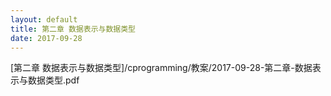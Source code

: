 ```yaml
---
layout: default
title: 第二章 数据表示与数据类型
date: 2017-09-28
---
```

[第二章 数据表示与数据类型]/cprogramming/教案/2017-09-28-第二章-数据表示与数据类型.pdf
